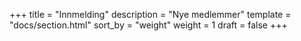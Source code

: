 +++
title = "Innmelding"
description = "Nye medlemmer"
template = "docs/section.html"
sort_by = "weight"
weight = 1
draft = false
+++
